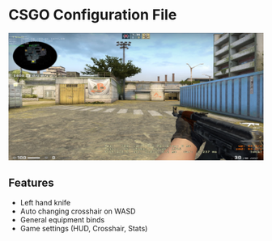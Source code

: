 # CSGO Configuration File

![csgo](img.jpg)

## Features

* Left hand knife
* Auto changing crosshair on WASD
* General equipment binds
* Game settings (HUD, Crosshair, Stats)

